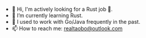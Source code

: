 <!--
Here are some ideas to get you started:

- 🔭 I’m currently working on ...
- 🌱 I’m currently learning ...
- 👯 I’m looking to collaborate on ...
- 🤔 I’m looking for help with ...
- 💬 Ask me about ...
- 📫 How to reach me: ...
- 😄 Pronouns: ...
- ⚡ Fun fact: ...
-->

- 👋 Hi, I'm actively looking for a Rust job 🦀.
- 🌱 I’m currently learning Rust.
- 🔭 I used to work with Go/Java frequently in the past.
- 📫 How to reach me: [realtaobo@outlook.com](realtaobo@outlook.com)
